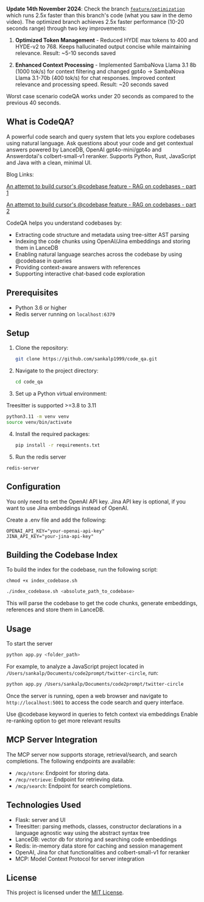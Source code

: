 **Update 14th November 2024**: Check the branch [`feature/optimization`](https://github.com/sankalp1999/code_qa/tree/feature/optimization) which runs 2.5x faster than this branch's code (what you saw in the demo video).
The optimized branch achieves 2.5x faster performance (10-20 seconds range) through two key improvements:

1. **Optimized Token Management** - Reduced HYDE max tokens to 400 and HYDE-v2 to 768. Keeps hallucinated output concise while maintaining relevance. Result: ~5-10 seconds saved

2. **Enhanced Context Processing** - Implemented SambaNova Llama 3.1 8b (1000 tok/s) for context filtering and changed gpt4o -> SambaNova Llama 3.1-70b (400 tok/s) for chat responses. Improved context relevance and processing speed. Result: ~20 seconds saved

Worst case scenario codeQA works under 20 seconds as compared to the previous 40 seconds.

## What is CodeQA?

A powerful code search and query system that lets you explore codebases using natural language. Ask questions about your code and get contextual answers powered by LanceDB, OpenAI gpt4o-mini/gpt4o and Answerdotai's colbert-small-v1 reranker. Supports Python, Rust, JavaScript and Java with a clean, minimal UI.

Blog Links:

[An attempt to build cursor's @codebase feature - RAG on codebases - part 1](https://blog.lancedb.com/rag-codebase-1/)

[An attempt to build cursor's @codebase feature - RAG on codebases - part 2](https://blog.lancedb.com/building-rag-on-codebases-part-2/)


CodeQA helps you understand codebases by:
- Extracting code structure and metadata using tree-sitter AST parsing
- Indexing the code chunks using OpenAI/Jina embeddings and storing them in LanceDB
- Enabling natural language searches across the codebase by using @codebase in queries
- Providing context-aware answers with references
- Supporting interactive chat-based code exploration


## Prerequisites

- Python 3.6 or higher
- Redis server running on `localhost:6379`

## Setup

1. Clone the repository:

   ```bash
   git clone https://github.com/sankalp1999/code_qa.git
   ```

2. Navigate to the project directory:

   ```bash
   cd code_qa
   ```

3. Set up a Python virtual environment:

 Treesitter is supported >=3.8 to 3.11

   ```bash
   python3.11 -m venv venv
   source venv/bin/activate
   ```

4. Install the required packages:

   ```bash
   pip install -r requirements.txt
   ```

5. Run the redis server
```
redis-server
```

## Configuration
You only need to set the OpenAI API key. Jina API key is optional, if you want to use Jina embeddings instead of OpenAI.

Create a .env file and add the following:

```
OPENAI_API_KEY="your-openai-api-key"
JINA_API_KEY="your-jina-api-key"
```
## Building the Codebase Index

To build the index for the codebase, run the following script:


```
chmod +x index_codebase.sh
```

```bash
./index_codebase.sh <absolute_path_to_codebase>
```

This will parse the codebase to get the code chunks, generate embeddings, references and store them in LanceDB.

## Usage

To start the server

```bash
python app.py <folder_path>
```

For example, to analyze a JavaScript project located in `/Users/sankalp/Documents/code2prompt/twitter-circle`, run:

```bash
python app.py /Users/sankalp/Documents/code2prompt/twitter-circle
```

Once the server is running, open a web browser and navigate to `http://localhost:5001` to access the code search and query interface.

Use @codebase keyword in queries to fetch context via embeddings 
Enable re-ranking option to get more relevant results

## MCP Server Integration

The MCP server now supports storage, retrieval/search, and search completions. The following endpoints are available:

- `/mcp/store`: Endpoint for storing data.
- `/mcp/retrieve`: Endpoint for retrieving data.
- `/mcp/search`: Endpoint for search completions.

## Technologies Used

- Flask: server and UI
- Treesitter: parsing methods, classes, constructor declarations in a language agnostic way using the abstract syntax tree
- LanceDB: vector db for storing and searching code embeddings
- Redis: in-memory data store for caching and session management
- OpenAI, Jina for chat functionalities and colbert-small-v1 for reranker
- MCP: Model Context Protocol for server integration

## License

This project is licensed under the [MIT License](LICENSE).
